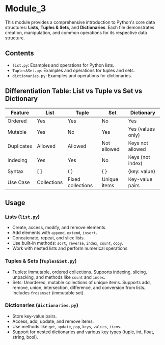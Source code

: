 
# Module_3

This module provides a comprehensive introduction to Python's core data structures: **Lists**, **Tuples & Sets**, and **Dictionaries**. Each file demonstrates creation, manipulation, and common operations for its respective data structure.

## Contents

- `list.py`: Examples and operations for Python lists.
- `Tuples&Set.py`: Examples and operations for tuples and sets.
- `dictionaries.py`: Examples and operations for dictionaries.

## Differentiation Table: List vs Tuple vs Set vs Dictionary

| Feature         | List                | Tuple               | Set                 | Dictionary                |
|----------------|---------------------|---------------------|---------------------|---------------------------|
| Ordered        | Yes                 | Yes                 | No                  | Yes                       |
| Mutable        | Yes                 | No                  | Yes                 | Yes (values only)         |
| Duplicates     | Allowed             | Allowed             | Not allowed         | Keys not allowed          |
| Indexing       | Yes                 | Yes                 | No                  | Keys (not index)          |
| Syntax         | [ ]                 | ( )                 | { }                 | {key: value}              |
| Use Case       | Collections         | Fixed collections   | Unique items        | Key-value pairs           |

## Usage

### Lists (`list.py`)
- Create, access, modify, and remove elements.
- Add elements with `append`, `extend`, `insert`.
- Concatenate, repeat, and slice lists.
- Use built-in methods: `sort`, `reverse`, `index`, `count`, `copy`.
- Work with nested lists and perform numerical operations.

### Tuples & Sets (`Tuples&Set.py`)
- Tuples: Immutable, ordered collections. Supports indexing, slicing, unpacking, and methods like `count` and `index`.
- Sets: Unordered, mutable collections of unique items. Supports add, remove, union, intersection, difference, and conversion from lists. Includes `frozenset` (immutable set).

### Dictionaries (`dictionaries.py`)
- Store key-value pairs.
- Access, add, update, and remove items.
- Use methods like `get`, `update`, `pop`, `keys`, `values`, `items`.
- Support for nested dictionaries and various key types (tuple, int, float, string, bool).
